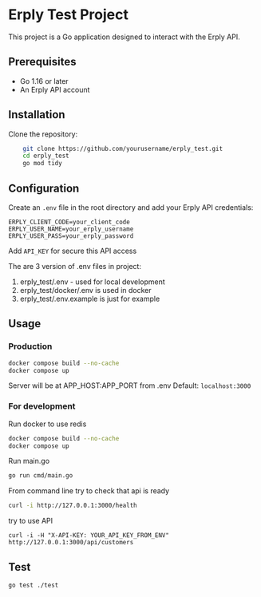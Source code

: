 # Erply Test Project

This project is a Go application designed to interact with the Erply API.

## Prerequisites
- Go 1.16 or later
- An Erply API account

## Installation
Clone the repository:
```sh
    git clone https://github.com/yourusername/erply_test.git
    cd erply_test
    go mod tidy
```
## Configuration
Create an `.env` file in the root directory and add your Erply API credentials:
```
ERPLY_CLIENT_CODE=your_client_code
ERPLY_USER_NAME=your_erply_username
ERPLY_USER_PASS=your_erply_password
```

Add ```API_KEY``` for secure this API access

The are 3 version of .env files in project:
1) erply_test/.env - used for local development
2) erply_test/docker/.env is used in docker
3) erply_test/.env.example is just for example

## Usage
### Production
```sh
docker compose build --no-cache
docker compose up
```
Server will be at APP_HOST:APP_PORT from .env
Default: ```localhost:3000```

### For development
Run docker to use redis
```sh
docker compose build --no-cache
docker compose up
```
Run main.go
```sh
go run cmd/main.go
```

From command line
try to check that api is ready
```sh
curl -i http://127.0.0.1:3000/health
```

try to use API 
```
curl -i -H "X-API-KEY: YOUR_API_KEY_FROM_ENV" http://127.0.0.1:3000/api/customers
```

## Test
```sh
go test ./test
```